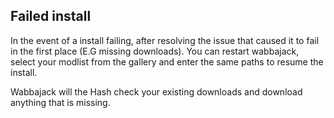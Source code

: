 ## Failed install

In the event of a install failing, after resolving the issue that caused it to fail in the first place (E.G missing downloads). You can restart wabbajack, select your modlist from the gallery and enter the same paths to resume the install.

Wabbajack will the Hash check your existing downloads and download anything that is missing.
